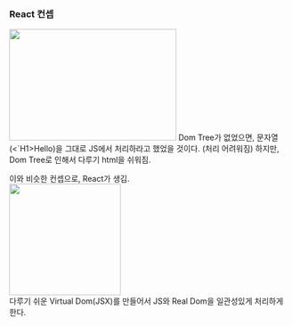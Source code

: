 ### React 컨셉

<img src="https://user-images.githubusercontent.com/47289479/93054446-4b807280-f6a4-11ea-943f-21307e05ece6.JPG"  width="300" height="200">  
Dom Tree가 없었으면, 문자열(<`H1>Hello</`h1>)을 그대로 JS에서 처리하라고 했었을 것이다. (처리 어려워짐)  
하지만, Dom Tree로 인해서 다루기 html을 쉬워짐.  

이와 비슷한 컨셉으로, React가 생김.  
<img src="https://user-images.githubusercontent.com/47289479/93054585-81255b80-f6a4-11ea-88a3-e83eff6b305e.JPG"  width="200" height="200">  
다루기 쉬운 Virtual Dom(JSX)를 만들어서 JS와 Real Dom을 일관성있게 처리하게한다.  
